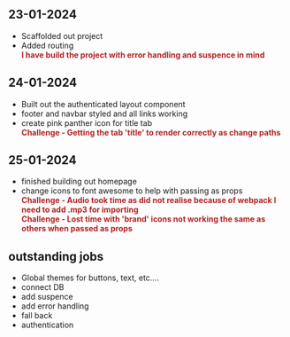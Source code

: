 <style>
    em { color: firebrick; font-weight: bold; font-style: normal; display: block; }
</style>

## 23-01-2024
- Scaffolded out project
- Added routing
  _I have build the project with error handling and suspence in mind_

## 24-01-2024
- Built out the authenticated layout component
- footer and navbar styled and all links working
- create pink panther icon for title tab
_Challenge - Getting the tab 'title' to render correctly as change paths_

## 25-01-2024
- finished building out homepage
- change icons to font awesome to help with passing as props
_Challenge - Audio took time as did not realise because of webpack I need to add .mp3 for importing_
_Challenge - Lost time with 'brand' icons not working the same as others when passed as props_

## outstanding jobs
- Global themes for buttons, text, etc....
- connect DB
- add suspence
- add error handling
- fall back
- authentication